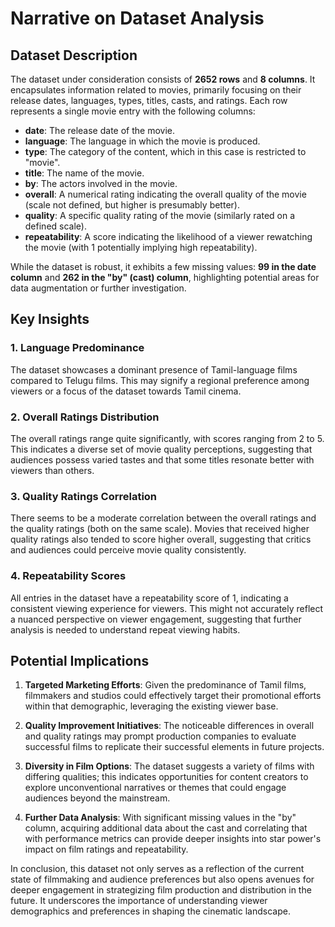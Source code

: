 # Narrative on Dataset Analysis

## Dataset Description

The dataset under consideration consists of **2652 rows** and **8 columns**. It encapsulates information related to movies, primarily focusing on their release dates, languages, types, titles, casts, and ratings. Each row represents a single movie entry with the following columns:

- **date**: The release date of the movie.
- **language**: The language in which the movie is produced.
- **type**: The category of the content, which in this case is restricted to "movie".
- **title**: The name of the movie.
- **by**: The actors involved in the movie.
- **overall**: A numerical rating indicating the overall quality of the movie (scale not defined, but higher is presumably better).
- **quality**: A specific quality rating of the movie (similarly rated on a defined scale).
- **repeatability**: A score indicating the likelihood of a viewer rewatching the movie (with 1 potentially implying high repeatability).

While the dataset is robust, it exhibits a few missing values: **99 in the date column** and **262 in the "by" (cast) column**, highlighting potential areas for data augmentation or further investigation.

## Key Insights

### 1. **Language Predominance**
The dataset showcases a dominant presence of Tamil-language films compared to Telugu films. This may signify a regional preference among viewers or a focus of the dataset towards Tamil cinema.

### 2. **Overall Ratings Distribution**
The overall ratings range quite significantly, with scores ranging from 2 to 5. This indicates a diverse set of movie quality perceptions, suggesting that audiences possess varied tastes and that some titles resonate better with viewers than others.

### 3. **Quality Ratings Correlation**
There seems to be a moderate correlation between the overall ratings and the quality ratings (both on the same scale). Movies that received higher quality ratings also tended to score higher overall, suggesting that critics and audiences could perceive movie quality consistently.

### 4. **Repeatability Scores**
All entries in the dataset have a repeatability score of 1, indicating a consistent viewing experience for viewers. This might not accurately reflect a nuanced perspective on viewer engagement, suggesting that further analysis is needed to understand repeat viewing habits.

## Potential Implications

1. **Targeted Marketing Efforts**: Given the predominance of Tamil films, filmmakers and studios could effectively target their promotional efforts within that demographic, leveraging the existing viewer base.

2. **Quality Improvement Initiatives**: The noticeable differences in overall and quality ratings may prompt production companies to evaluate successful films to replicate their successful elements in future projects.

3. **Diversity in Film Options**: The dataset suggests a variety of films with differing qualities; this indicates opportunities for content creators to explore unconventional narratives or themes that could engage audiences beyond the mainstream.

4. **Further Data Analysis**: With significant missing values in the "by" column, acquiring additional data about the cast and correlating that with performance metrics can provide deeper insights into star power's impact on film ratings and repeatability.

In conclusion, this dataset not only serves as a reflection of the current state of filmmaking and audience preferences but also opens avenues for deeper engagement in strategizing film production and distribution in the future. It underscores the importance of understanding viewer demographics and preferences in shaping the cinematic landscape.